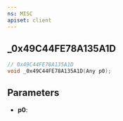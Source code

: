```yaml
---
ns: MISC
apiset: client
---
```

## _0x49C44FE78A135A1D

```c
// 0x49C44FE78A135A1D
void _0x49C44FE78A135A1D(Any p0);
```


## Parameters
* **p0**:



